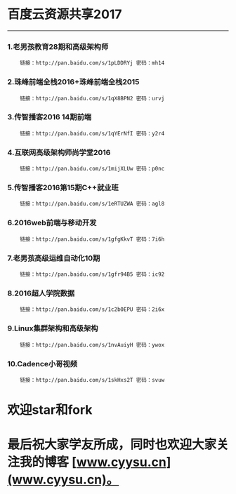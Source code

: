# 百度云资源共享2017

----


### 1.老男孩教育28期和高级架构师
		链接：http://pan.baidu.com/s/1pLDDRYj 密码：mh14

### 2.珠峰前端全栈2016+珠峰前端全栈2015
		链接：http://pan.baidu.com/s/1qX8BPN2 密码：urvj

### 3.传智播客2016 14期前端
		链接：http://pan.baidu.com/s/1qYErNfI 密码：y2r4

### 4.互联网高级架构师尚学堂2016
		链接：http://pan.baidu.com/s/1mijXLUw 密码：p0nc

### 5.传智播客2016第15期C++就业班
		链接：http://pan.baidu.com/s/1eRTUZWA 密码：agl8

### 6.2016web前端与移动开发
		链接：http://pan.baidu.com/s/1gfgKkvT 密码：7i6h

### 7.老男孩高级运维自动化10期
		链接：http://pan.baidu.com/s/1gfr94B5 密码：ic92
		
### 8.2016超人学院数据
		链接：http://pan.baidu.com/s/1c2b0EPU 密码：2i6x

### 9.Linux集群架构和高级架构
		链接：http://pan.baidu.com/s/1nvAuiyH 密码：ywox

### 10.Cadence小哥视频
		链接：http://pan.baidu.com/s/1skHxs2T 密码：svuw
		
# 欢迎star和fork
# 最后祝大家学友所成，同时也欢迎大家关注我的博客 [www.cyysu.cn](www.cyysu.cn)。



